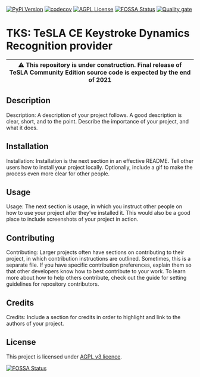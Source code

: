 [![PyPi Version](https://img.shields.io/pypi/v/tesla-ce-provider-ks-tks.svg)](https://pypi.python.org/pypi/tesla-ce-provider-ks-tks/)
[![codecov](https://codecov.io/gh/tesla-ce/provider-ks-tks/branch/main/graph/badge.svg?token=PJJQMW981P)](https://codecov.io/gh/tesla-ce/provider-ks-tks)
[![AGPL License](https://img.shields.io/badge/license-AGPL-blue.svg)](http://www.gnu.org/licenses/agpl-3.0)
[![FOSSA Status](https://app.fossa.com/api/projects/custom%2B26246%2Fgithub.com%2Ftesla-ce%2Fprovider-ks-tks.svg?type=shield)](https://app.fossa.com/projects/custom%2B26246%2Fgithub.com%2Ftesla-ce%2Fprovider-ls-tks?ref=badge_shield)
[![Quality gate](https://sonar.sunai.uoc.edu/api/project_badges/quality_gate?project=tesla-ce_provider-ks-tks)](https://sonar.sunai.uoc.edu/dashboard?id=tesla-ce_provider-ks-tks)
# TKS: TeSLA CE Keystroke Dynamics Recognition provider 

| :warning: This repository is **under construction**. Final release of TeSLA Community Edition source code is expected by the **end of 2021** |
| --- |

## Description
Description: A description of your project follows. A good description is clear, short, and to the point. Describe the importance of your project, and what it does.

## Installation
Installation: Installation is the next section in an effective README. Tell other users how to install your project locally. Optionally, include a gif to make the process even more clear for other people.

## Usage
Usage: The next section is usage, in which you instruct other people on how to use your project after they’ve installed it. This would also be a good place to include screenshots of your project in action.

## Contributing
Contributing: Larger projects often have sections on contributing to their project, in which contribution instructions are outlined. Sometimes, this is a separate file. If you have specific contribution preferences, explain them so that other developers know how to best contribute to your work. To learn more about how to help others contribute, check out the guide for setting guidelines for repository contributors.

## Credits
Credits: Include a section for credits in order to highlight and link to the authors of your project.

## License
This project is licensed under [AGPL v3 licence](http://www.gnu.org/licenses/agpl-3.0).

[![FOSSA Status](https://app.fossa.com/api/projects/custom%2B26246%2Fgithub.com%2Ftesla-ce%2Fprovider-ks-tks.svg?type=large)](https://app.fossa.com/projects/custom%2B26246%2Fgithub.com%2Ftesla-ce%2Fprovider-ks-tks?ref=badge_large)
